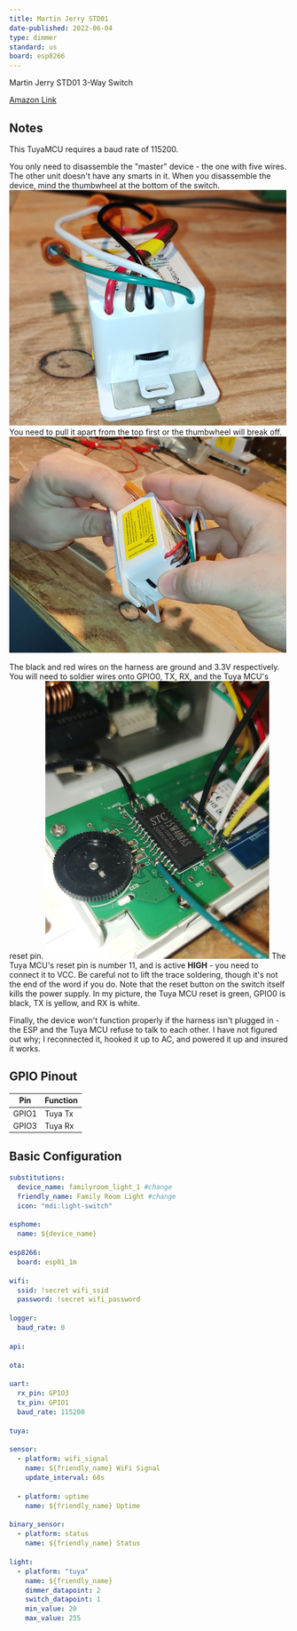 ```yaml
---
title: Martin Jerry STD01
date-published: 2022-06-04
type: dimmer
standard: us
board: esp8266
---
```


Martin Jerry STD01 3-Way Switch

[Amazon Link](https://amzn.to/3Mik8su)

## Notes

This TuyaMCU requires a baud rate of 115200.

You only need to disassemble the "master" device - the one with five wires.  The other unit doesn't have any smarts in it.  When you disassemble the device, mind the thumbwheel at the bottom of the switch.
![image](External_Thumbwheel.jpg)
You need to pull it apart from the top first or the thumbwheel will break off.
![image](Opening_Switch.jpg)

The black and red wires on the harness are ground and 3.3V respectively.
You will need to soldier wires onto GPIO0, TX, RX, and the Tuya MCU's reset pin.
![image](Wires_Soldered.jpg)
The Tuya MCU's reset pin is number 11, and is active **HIGH** - you need to connect it to VCC.  Be careful not to lift the trace soldering, though it's not the end of the word if you do.
Note that the reset button on the switch itself kills the power supply.  In my picture, the Tuya MCU reset is green, GPIO0 is black, TX is yellow, and RX is white.

Finally, the device won't function properly if the harness isn't plugged in - the ESP and the Tuya MCU refuse to talk to each other.  I have not figured out why; I reconnected it, hooked it up to AC, and powered it up and insured it works.

## GPIO Pinout

| Pin   | Function |
| ----- | -------- |
| GPIO1 | Tuya Tx  |
| GPIO3 | Tuya Rx  |

## Basic Configuration

```yaml
substitutions:
  device_name: familyroom_light_1 #change
  friendly_name: Family Room Light #change
  icon: "mdi:light-switch"

esphome:
  name: ${device_name}

esp8266:
  board: esp01_1m

wifi:
  ssid: !secret wifi_ssid
  password: !secret wifi_password

logger:
  baud_rate: 0

api:

ota:

uart:
  rx_pin: GPIO3
  tx_pin: GPIO1
  baud_rate: 115200

tuya:

sensor:
  - platform: wifi_signal
    name: ${friendly_name} WiFi Signal
    update_interval: 60s

  - platform: uptime
    name: ${friendly_name} Uptime

binary_sensor:
  - platform: status
    name: ${friendly_name} Status

light:
  - platform: "tuya"
    name: ${friendly_name}
    dimmer_datapoint: 2
    switch_datapoint: 1
    min_value: 20
    max_value: 255
```

